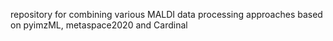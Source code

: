 repository for combining various MALDI data processing approaches based on pyimzML, metaspace2020 and Cardinal
